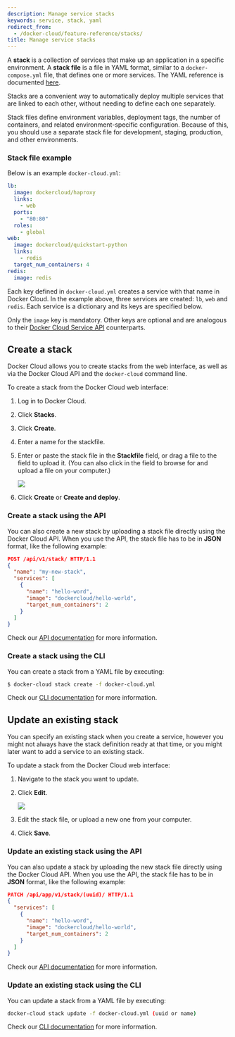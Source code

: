 ```yaml
---
description: Manage service stacks
keywords: service, stack, yaml
redirect_from:
  - /docker-cloud/feature-reference/stacks/
title: Manage service stacks
---
```

A **stack** is a collection of services that make up an application in a specific environment. A **stack file** is a file in YAML format, similar to a `docker-compose.yml` file, that defines one or more services. The YAML reference is documented [here](stack-yaml-reference.md).

Stacks are a convenient way to automatically deploy multiple services that are linked to each other, without needing to define each one separately.

Stack files define environment variables, deployment tags, the number of containers, and related environment-specific configuration. Because of this, you should use a separate stack file for development, staging, production, and other environments.

### Stack file example

Below is an example `docker-cloud.yml`:

```yml
lb:
  image: dockercloud/haproxy
  links:
    - web
  ports:
    - "80:80"
  roles:
    - global
web:
  image: dockercloud/quickstart-python
  links:
    - redis
  target_num_containers: 4
redis:
  image: redis
```

Each key defined in `docker-cloud.yml` creates a service with that name in Docker Cloud. In the example above, three services are created: `lb`, `web` and `redis`. Each service is a dictionary and its keys are specified below.

Only the `image` key is mandatory. Other keys are optional and are analogous to their [Docker Cloud Service API](/apidocs/docker-cloud.md#create-a-new-service) counterparts.

## Create a stack

Docker Cloud allows you to create stacks from the web interface, as well as via the Docker Cloud API and the `docker-cloud` command line.

To create a stack from the Docker Cloud web interface:

1. Log in to Docker Cloud.
2. Click **Stacks**.
3. Click **Create**.
4. Enter a name for the stackfile.
5. Enter or paste the stack file in the **Stackfile** field, or drag a file to the field to upload it. (You can also click in the field to browse for and upload a file on your computer.)
    
    ![](images/stack-create.png)

6. Click **Create** or **Create and deploy**.

### Create a stack using the API

You can also create a new stack by uploading a stack file directly using the Docker Cloud API. When you use the API, the stack file has to be in **JSON** format, like the following example:

```json
POST /api/v1/stack/ HTTP/1.1
{
  "name": "my-new-stack",
  "services": [
    {
      "name": "hello-word",
      "image": "dockercloud/hello-world",
      "target_num_containers": 2
    }
  ]
}
```

Check our [API documentation](/apidocs/docker-cloud.md#stacks) for more information.

### Create a stack using the CLI

You can create a stack from a YAML file by executing:

```bash
$ docker-cloud stack create -f docker-cloud.yml
```

Check our [CLI documentation](/apidocs/docker-cloud.md#stacks) for more information.

## Update an existing stack

You can specify an existing stack when you create a service, however you might not always have the stack definition ready at that time, or you might later want to add a service to an existing stack.

To update a stack from the Docker Cloud web interface:

1. Navigate to the stack you want to update.
2. Click **Edit**.
    
    ![](images/stack-edit.png)

3. Edit the stack file, or upload a new one from your computer.
4. Click **Save**.

### Update an existing stack using the API

You can also update a stack by uploading the new stack file directly using the Docker Cloud API. When you use the API, the stack file has to be in **JSON** format, like the following example:

```json
PATCH /api/app/v1/stack/(uuid)/ HTTP/1.1
{
  "services": [
    {
      "name": "hello-word",
      "image": "dockercloud/hello-world",
      "target_num_containers": 2
    }
  ]
}
```

Check our [API documentation](/apidocs/docker-cloud.md#stacks) for more information.

### Update an existing stack using the CLI

You can update a stack from a YAML file by executing:

```bash
docker-cloud stack update -f docker-cloud.yml (uuid or name)
```

Check our [CLI documentation](/apidocs/docker-cloud.md#stacks) for more information.